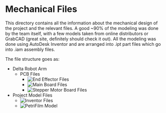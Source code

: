 #	Mechanical Files 

This directory contains all the information about the mechanical design of the project and the relevant files. A good ~90% of the modeling was done by the team itself, with a few models taken from online distributors or GrabCAD (great site, definitely should check it out). All the modeling was done using AutoDesk Inventor and are arranged into .ipt part files which go into .iam assembly files.

The file structure goes as: 

- Delta Robot Arm
	- PCB Files
		- ![End Effector Files](https://github.com/Jbruslind/ECE44x_Senior_Design/tree/master/Mechanical/Delta%20Robot%20Arm/PCB%20Files/Automated%20Microbial%20Analysis%20-%20End%20Effector)
		- ![Main Board Files](https://github.com/Jbruslind/ECE44x_Senior_Design/tree/master/Mechanical/Delta%20Robot%20Arm/PCB%20Files/Automated%20Microbial%20Analysis%20-%20Main%20Board)
		- ![Stepper Motor Board Files](https://github.com/Jbruslind/ECE44x_Senior_Design/tree/master/Mechanical/Delta%20Robot%20Arm/PCB%20Files/Stepper%20Motor%20Driver%20PCB)
- Project Model Files
	- ![Inventor Files](https://github.com/Jbruslind/ECE44x_Senior_Design/tree/master/Mechanical/Project%20Model%20Files/Inventor%20Files)
	- ![PetriFilm Model](https://github.com/Jbruslind/ECE44x_Senior_Design/tree/master/Mechanical/Project%20Model%20Files/PetriFilm%20Model)

